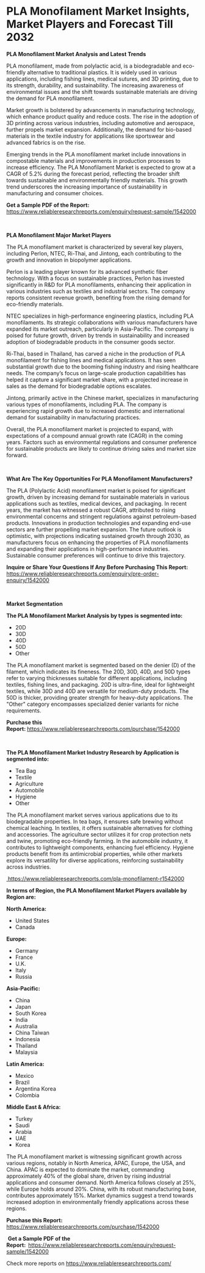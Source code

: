 <p><h1>PLA Monofilament Market Insights, Market Players and Forecast Till 2032</h1></p><p><strong>PLA Monofilament Market Analysis and Latest Trends</strong></p>
<p><p>PLA monofilament, made from polylactic acid, is a biodegradable and eco-friendly alternative to traditional plastics. It is widely used in various applications, including fishing lines, medical sutures, and 3D printing, due to its strength, durability, and sustainability. The increasing awareness of environmental issues and the shift towards sustainable materials are driving the demand for PLA monofilament. </p><p>Market growth is bolstered by advancements in manufacturing technology, which enhance product quality and reduce costs. The rise in the adoption of 3D printing across various industries, including automotive and aerospace, further propels market expansion. Additionally, the demand for bio-based materials in the textile industry for applications like sportswear and advanced fabrics is on the rise.</p><p>Emerging trends in the PLA monofilament market include innovations in compostable materials and improvements in production processes to increase efficiency. The PLA Monofilament Market is expected to grow at a CAGR of 5.2% during the forecast period, reflecting the broader shift towards sustainable and environmentally friendly materials. This growth trend underscores the increasing importance of sustainability in manufacturing and consumer choices.</p></p>
<p><strong>Get a Sample PDF of the Report:&nbsp;</strong> <a href="https://www.reliableresearchreports.com/enquiry/request-sample/1542000?utm_campaign=24&utm_medium=2&utm_source=Github&utm_content=ia&utm_term=30012025&utm_id=pla-monofilament">https://www.reliableresearchreports.com/enquiry/request-sample/1542000</a></p>
<p>&nbsp;</p>
<p><strong>PLA Monofilament Major Market Players</strong></p>
<p><p>The PLA monofilament market is characterized by several key players, including Perlon, NTEC, Ri-Thai, and Jintong, each contributing to the growth and innovation in biopolymer applications.</p><p>Perlon is a leading player known for its advanced synthetic fiber technology. With a focus on sustainable practices, Perlon has invested significantly in R&D for PLA monofilaments, enhancing their application in various industries such as textiles and industrial sectors. The company reports consistent revenue growth, benefiting from the rising demand for eco-friendly materials.</p><p>NTEC specializes in high-performance engineering plastics, including PLA monofilaments. Its strategic collaborations with various manufacturers have expanded its market outreach, particularly in Asia-Pacific. The company is poised for future growth, driven by trends in sustainability and increased adoption of biodegradable products in the consumer goods sector.</p><p>Ri-Thai, based in Thailand, has carved a niche in the production of PLA monofilament for fishing lines and medical applications. It has seen substantial growth due to the booming fishing industry and rising healthcare needs. The company’s focus on large-scale production capabilities has helped it capture a significant market share, with a projected increase in sales as the demand for biodegradable options escalates.</p><p>Jintong, primarily active in the Chinese market, specializes in manufacturing various types of monofilaments, including PLA. The company is experiencing rapid growth due to increased domestic and international demand for sustainability in manufacturing practices.</p><p>Overall, the PLA monofilament market is projected to expand, with expectations of a compound annual growth rate (CAGR) in the coming years. Factors such as environmental regulations and consumer preference for sustainable products are likely to continue driving sales and market size forward.</p></p>
<p>&nbsp;</p>
<p><strong>What Are The Key Opportunities For PLA Monofilament Manufacturers?</strong></p>
<p><p>The PLA (Polylactic Acid) monofilament market is poised for significant growth, driven by increasing demand for sustainable materials in various applications such as textiles, medical devices, and packaging. In recent years, the market has witnessed a robust CAGR, attributed to rising environmental concerns and stringent regulations against petroleum-based products. Innovations in production technologies and expanding end-use sectors are further propelling market expansion. The future outlook is optimistic, with projections indicating sustained growth through 2030, as manufacturers focus on enhancing the properties of PLA monofilaments and expanding their applications in high-performance industries. Sustainable consumer preferences will continue to drive this trajectory.</p></p>
<p><strong>Inquire or Share Your Questions If Any Before Purchasing This Report:</strong> <a href="https://www.reliableresearchreports.com/enquiry/pre-order-enquiry/1542000?utm_campaign=24&utm_medium=2&utm_source=Github&utm_content=ia&utm_term=30012025&utm_id=pla-monofilament">https://www.reliableresearchreports.com/enquiry/pre-order-enquiry/1542000</a></p>
<p>&nbsp;</p>
<p><strong>Market Segmentation</strong></p>
<p><strong>The PLA Monofilament Market Analysis by types is segmented into:</strong></p>
<p><ul><li>20D</li><li>30D</li><li>40D</li><li>50D</li><li>Other</li></ul></p>
<p><p>The PLA monofilament market is segmented based on the denier (D) of the filament, which indicates its fineness. The 20D, 30D, 40D, and 50D types refer to varying thicknesses suitable for different applications, including textiles, fishing lines, and packaging. 20D is ultra-fine, ideal for lightweight textiles, while 30D and 40D are versatile for medium-duty products. The 50D is thicker, providing greater strength for heavy-duty applications. The "Other" category encompasses specialized denier variants for niche requirements.</p></p>
<p><strong>Purchase this Report:&nbsp;</strong><a href="https://www.reliableresearchreports.com/purchase/1542000?utm_campaign=24&utm_medium=2&utm_source=Github&utm_content=ia&utm_term=30012025&utm_id=pla-monofilament">https://www.reliableresearchreports.com/purchase/1542000</a></p>
<p>&nbsp;</p>
<p><strong>The PLA Monofilament Market Industry Research by Application is segmented into:</strong></p>
<p><ul><li>Tea Bag</li><li>Textile</li><li>Agriculture</li><li>Automobile</li><li>Hygiene</li><li>Other</li></ul></p>
<p><p>The PLA monofilament market serves various applications due to its biodegradable properties. In tea bags, it ensures safe brewing without chemical leaching. In textiles, it offers sustainable alternatives for clothing and accessories. The agriculture sector utilizes it for crop protection nets and twine, promoting eco-friendly farming. In the automobile industry, it contributes to lightweight components, enhancing fuel efficiency. Hygiene products benefit from its antimicrobial properties, while other markets explore its versatility for diverse applications, reinforcing sustainability across industries.</p></p>
<p><a href="https://www.reliableresearchreports.com/pla-monofilament-r1542000?utm_campaign=24&utm_medium=2&utm_source=Github&utm_content=ia&utm_term=30012025&utm_id=pla-monofilament">&nbsp;https://www.reliableresearchreports.com/pla-monofilament-r1542000</a></p>
<p><strong>In terms of Region, the PLA Monofilament Market Players available by Region are:</strong></p>
<p>
    <p> <strong> North America: </strong>
        <ul>
            <li>United States</li>
            <li>Canada</li>
        </ul>
        </p> 
    <p> <strong> Europe: </strong>
        <ul>
            <li>Germany</li>
            <li>France</li>
            <li>U.K.</li>
            <li>Italy</li>
            <li>Russia</li>
        </ul>
        </p> 
    <p> <strong> Asia-Pacific: </strong>
        <ul>
            <li>China</li>
            <li>Japan</li>
            <li>South Korea</li>
            <li>India</li>
            <li>Australia</li>
            <li>China Taiwan</li>
            <li>Indonesia</li>
            <li>Thailand</li>
            <li>Malaysia</li>
        </ul>
        </p> 
    <p> <strong> Latin America: </strong>
        <ul>
            <li>Mexico</li>
            <li>Brazil</li>
            <li>Argentina Korea</li>
            <li>Colombia</li>
        </ul>
        </p> 
    <p> <strong> Middle East & Africa: </strong>
        <ul>
            <li>Turkey</li>
            <li>Saudi</li>
            <li>Arabia</li>
            <li>UAE</li>
            <li>Korea</li>
        </ul>
    </p>
    </p>
<p><p>The PLA monofilament market is witnessing significant growth across various regions, notably in North America, APAC, Europe, the USA, and China. APAC is expected to dominate the market, commanding approximately 40% of the global share, driven by rising industrial applications and consumer demand. North America follows closely at 25%, while Europe holds around 20%. China, with its robust manufacturing base, contributes approximately 15%. Market dynamics suggest a trend towards increased adoption in environmentally friendly applications across these regions.</p></p>
<p><strong>Purchase this Report: </strong><a href="https://www.reliableresearchreports.com/purchase/1542000?utm_campaign=24&utm_medium=2&utm_source=Github&utm_content=ia&utm_term=30012025&utm_id=pla-monofilament">https://www.reliableresearchreports.com/purchase/1542000</a></p>
<p>&nbsp;<strong>Get a Sample PDF of the Report:&nbsp;&nbsp;</strong><a href="https://www.reliableresearchreports.com/enquiry/request-sample/1542000?utm_campaign=24&utm_medium=2&utm_source=Github&utm_content=ia&utm_term=30012025&utm_id=pla-monofilament">https://www.reliableresearchreports.com/enquiry/request-sample/1542000</a></p>
<p><strong></strong></p>
<p>Check more reports on <a href="https://www.reliableresearchreports.com/?utm_campaign=24&utm_medium=2&utm_source=Github&utm_content=ia&utm_term=30012025&utm_id=pla-monofilament">https://www.reliableresearchreports.com/</a></p>